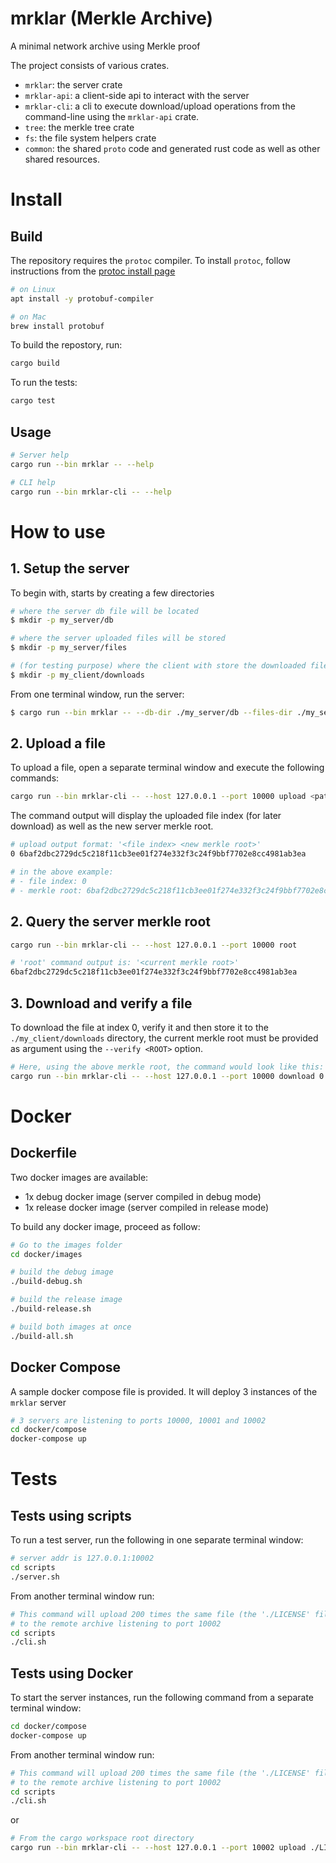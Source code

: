 # mrklar (Merkle Archive)
A minimal network archive using Merkle proof

The project consists of various crates. 
- `mrklar`: the server crate
- `mrklar-api`: a client-side api to interact with the server
- `mrklar-cli`: a cli to execute download/upload operations from the command-line using the `mrklar-api` crate.
- `tree`: the merkle tree crate
- `fs`: the file system helpers crate
- `common`: the shared `proto` code and generated rust code as well as other shared resources.

# Install

## Build

The repository requires the `protoc` compiler. To install `protoc`, follow instructions from the [protoc install page](https://grpc.io/docs/protoc-installation/)


```bash
# on Linux
apt install -y protobuf-compiler
```

```bash
# on Mac
brew install protobuf
```

To build the repostory, run: 

```bash
cargo build
```

To run the tests:

```bash
cargo test
```

## Usage

```bash
# Server help
cargo run --bin mrklar -- --help
```

```bash
# CLI help
cargo run --bin mrklar-cli -- --help
```

# How to use

## 1. Setup the server

To begin with, starts by creating a few directories
```bash
# where the server db file will be located
$ mkdir -p my_server/db

# where the server uploaded files will be stored
$ mkdir -p my_server/files

# (for testing purpose) where the client with store the downloaded files
$ mkdir -p my_client/downloads
```

From one terminal window, run the server:
```bash
$ cargo run --bin mrklar -- --db-dir ./my_server/db --files-dir ./my_server/files --host 127.0.0.1  --port 10000 --tracing
```

## 2. Upload a file

To upload a file, open a separate terminal window and execute the following commands:

```bash
cargo run --bin mrklar-cli -- --host 127.0.0.1 --port 10000 upload <path/to/my/awsome/file>
```

The command output will display the uploaded file index (for later download) as well as the new server 
merkle root.

```bash
# upload output format: '<file index> <new merkle root>'
0 6baf2dbc2729dc5c218f11cb3ee01f274e332f3c24f9bbf7702e8cc4981ab3ea

# in the above example: 
# - file index: 0
# - merkle root: 6baf2dbc2729dc5c218f11cb3ee01f274e332f3c24f9bbf7702e8cc4981ab3ea
```

## 2. Query the server merkle root

```bash
cargo run --bin mrklar-cli -- --host 127.0.0.1 --port 10000 root
```
```bash
# 'root' command output is: '<current merkle root>'
6baf2dbc2729dc5c218f11cb3ee01f274e332f3c24f9bbf7702e8cc4981ab3ea
```

## 3. Download and verify a file

To download the file at index 0, verify it and then store it to the `./my_client/downloads` directory, the current merkle root must be provided as argument using the `--verify <ROOT>` option.

```bash
# Here, using the above merkle root, the command would look like this:
cargo run --bin mrklar-cli -- --host 127.0.0.1 --port 10000 download 0 --out-dir ./my_client/downloads --verify 6baf2dbc2729dc5c218f11cb3ee01f274e332f3c24f9bbf7702e8cc4981ab3ea
```

# Docker

## Dockerfile

Two docker images are available:
- 1x debug docker image (server compiled in debug mode)
- 1x release docker image (server compiled in release mode)

To build any docker image, proceed as follow:

```bash
# Go to the images folder
cd docker/images

# build the debug image
./build-debug.sh

# build the release image
./build-release.sh

# build both images at once
./build-all.sh
```

## Docker Compose

A sample docker compose file is provided. It will deploy 3 instances of the `mrklar` server
```bash
# 3 servers are listening to ports 10000, 10001 and 10002
cd docker/compose 
docker-compose up
```

# Tests

## Tests using scripts

To run a test server, run the following in one separate terminal window:

```bash
# server addr is 127.0.0.1:10002
cd scripts
./server.sh
```
From another terminal window run:

```bash
# This command will upload 200 times the same file (the './LICENSE' file)
# to the remote archive listening to port 10002
cd scripts
./cli.sh
```

## Tests using Docker

To start the server instances, run the following command from a separate terminal window:

```bash
cd docker/compose
docker-compose up
```

From another terminal window run:

```bash
# This command will upload 200 times the same file (the './LICENSE' file)
# to the remote archive listening to port 10002
cd scripts
./cli.sh
```

or

```bash
# From the cargo workspace root directory
cargo run --bin mrklar-cli -- --host 127.0.0.1 --port 10002 upload ./LICENSE
```
